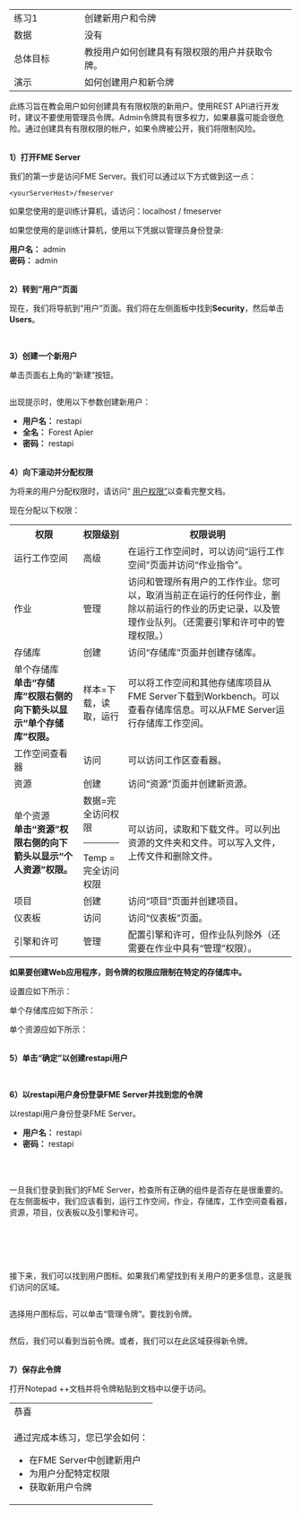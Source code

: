   <div id="readme" class="readme blob instapaper_body">
    <article class="markdown-body entry-content" itemprop="text"><table>
<tbody><tr>
<td width="25%">
<i></i><font style="vertical-align: inherit;"><font style="vertical-align: inherit;">
练习1
</font></font></td>
<td><font style="vertical-align: inherit;"><font style="vertical-align: inherit;">
创建新用户和令牌
</font></font></td>
</tr>
<tr>
<td><font style="vertical-align: inherit;"><font style="vertical-align: inherit;">数据</font></font></td>
<td><font style="vertical-align: inherit;"><font style="vertical-align: inherit;">没有</font></font></td>
</tr>
<tr>
<td><font style="vertical-align: inherit;"><font style="vertical-align: inherit;">总体目标</font></font></td>
<td><font style="vertical-align: inherit;"><font style="vertical-align: inherit;">教授用户如何创建具有有限权限的用户并获取令牌。</font></font></td>
</tr>
<tr>
<td><font style="vertical-align: inherit;"><font style="vertical-align: inherit;">演示</font></font></td>
<td><font style="vertical-align: inherit;"><font style="vertical-align: inherit;">如何创建用户和新令牌</font></font></td>
</tr>
</tbody></table>
<p><font style="vertical-align: inherit;"><font style="vertical-align: inherit;">此练习旨在教会用户如何创建具有有限权限的新用户。</font><font style="vertical-align: inherit;">使用REST API进行开发时，建议不要使用管理员令牌。</font><font style="vertical-align: inherit;">Admin令牌具有很多权力，如果暴露可能会很危险。</font><font style="vertical-align: inherit;">通过创建具有有限权限的帐户，如果令牌被公开，我们将限制风险。</font></font></p>
<p><br><strong><font style="vertical-align: inherit;"><font style="vertical-align: inherit;">1）打开FME Server</font></font></strong></p>
<p><font style="vertical-align: inherit;"><font style="vertical-align: inherit;">我们的第一步是访问FME Server。</font><font style="vertical-align: inherit;">我们可以通过以下方式做到这一点：</font></font></p>
<pre><code>&lt;yourServerHost&gt;/fmeserver
</code></pre>
<p><font style="vertical-align: inherit;"><font style="vertical-align: inherit;">如果您使用的是训练计算机，请访问：localhost / fmeserver</font></font></p>
<p><font style="vertical-align: inherit;"><font style="vertical-align: inherit;">如果您使用的是训练计算机，使用以下凭据以管理员身份登录:</font></font></p>
<p><b><font style="vertical-align: inherit;"><font style="vertical-align: inherit;">用户名：</font></font></b><font style="vertical-align: inherit;"><font style="vertical-align: inherit;"> admin
 </font></font><br>
<b><font style="vertical-align: inherit;"><font style="vertical-align: inherit;">密码：</font></font></b><font style="vertical-align: inherit;"><font style="vertical-align: inherit;"> admin</font></font></p>
<p><br><strong><font style="vertical-align: inherit;"><font style="vertical-align: inherit;">2）转到“用户”页面</font></font></strong></p>
<p><font style="vertical-align: inherit;"><font style="vertical-align: inherit;">现在，我们将导航到“用户”页面。</font><font style="vertical-align: inherit;">我们将在左侧面板中找到</font></font><strong><font style="vertical-align: inherit;"><font style="vertical-align: inherit;">Security</font></font></strong><font style="vertical-align: inherit;"><font style="vertical-align: inherit;">，然后单击</font></font><strong><font style="vertical-align: inherit;"><font style="vertical-align: inherit;">Users</font></font></strong><font style="vertical-align: inherit;"><font style="vertical-align: inherit;">。</font></font></p>
<p><a target="_blank" rel="noopener noreferrer" href="https://github.com/domix2000/FMETraining-1/blob/Server-REST-API-2018/FMESERVER_RESTAPI1Overview/Images/image1.3.1.Users.png"><img src="./服务器-REST-API-2018上的1.5.UserCreation_files/image1.3.1.Users.png" alt="" style="max-width:100%;"></a></p>
<p><br><strong><font style="vertical-align: inherit;"><font style="vertical-align: inherit;">3）创建一个新用户</font></font></strong></p>
<p><font style="vertical-align: inherit;"><font style="vertical-align: inherit;">单击页面右上角的“新建”按钮。</font></font></p>
<p><a target="_blank" rel="noopener noreferrer" href="https://github.com/domix2000/FMETraining-1/blob/Server-REST-API-2018/FMESERVER_RESTAPI1Overview/Images/image1.3.2.NewUser.png"><img src="./服务器-REST-API-2018上的1.5.UserCreation_files/image1.3.2.NewUser.png" alt="" style="max-width:100%;"></a></p>
<p><font style="vertical-align: inherit;"><font style="vertical-align: inherit;">出现提示时，使用以下参数创建新用户：</font></font></p>
<ul>
<li><strong><font style="vertical-align: inherit;"><font style="vertical-align: inherit;">用户名：</font></font></strong><font style="vertical-align: inherit;"><font style="vertical-align: inherit;"> restapi</font></font></li>
<li><strong><font style="vertical-align: inherit;"><font style="vertical-align: inherit;">全名：</font></font></strong><font style="vertical-align: inherit;"><font style="vertical-align: inherit;"> Forest Apier</font></font></li>
<li><strong><font style="vertical-align: inherit;"><font style="vertical-align: inherit;">密码：</font></font></strong><font style="vertical-align: inherit;"><font style="vertical-align: inherit;"> restapi</font></font></li>
</ul>
<p><br><strong><font style="vertical-align: inherit;"><font style="vertical-align: inherit;">4）向下滚动并分配权限</font></font></strong></p>
<p><font style="vertical-align: inherit;"><font style="vertical-align: inherit;">为将来的用户分配权限时，请访问“ </font></font><a href="http://docs.safe.com/fme/2018.1/html/FME_Server_Documentation/Content/WebUI/Roles.htm" rel="nofollow"><font style="vertical-align: inherit;"><font style="vertical-align: inherit;">用户权限”</font></font></a><font style="vertical-align: inherit;"><font style="vertical-align: inherit;">以查看完整文档。</font></font></p>
<p><font style="vertical-align: inherit;"><font style="vertical-align: inherit;">现在分配以下权限：</font></font></p>
<table>
<tbody><tr>
<th><font style="vertical-align: inherit;"><font style="vertical-align: inherit;">权限</font></font></th>
<th><font style="vertical-align: inherit;"><font style="vertical-align: inherit;">权限级别</font></font></th>
<th><font style="vertical-align: inherit;"><font style="vertical-align: inherit;">权限说明</font></font></th>
</tr>
<tr>
<td><font style="vertical-align: inherit;"><font style="vertical-align: inherit;">运行工作空间</font></font></td>
<td><font style="vertical-align: inherit;"><font style="vertical-align: inherit;">高级</font></font></td>
<td><font style="vertical-align: inherit;"><font style="vertical-align: inherit;">在运行工作空间时，可以访问“运行工作空间”页面并访问“作业指令”。</font></font></td>
</tr>
<tr>
<td><font style="vertical-align: inherit;"><font style="vertical-align: inherit;">作业</font></font></td>
<td><font style="vertical-align: inherit;"><font style="vertical-align: inherit;">管理</font></font></td>
<td><font style="vertical-align: inherit;"><font style="vertical-align: inherit;">  访问和管理所有用户的工作作业。</font><font style="vertical-align: inherit;">您可以，取消当前正在运行的任何作业，删除以前运行的作业的历史记录，以及管理作业队列。</font><font style="vertical-align: inherit;">（还需要引擎和许可中的管理权限。）</font></font></td>
</tr>
<tr>
<td><font style="vertical-align: inherit;"><font style="vertical-align: inherit;">存储库</font></font></td>
<td><font style="vertical-align: inherit;"><font style="vertical-align: inherit;">创建</font></font></td>
<td><font style="vertical-align: inherit;"><font style="vertical-align: inherit;">访问“存储库”页面并创建存储库。 </font></font></td>
</tr>
<tr>
<td><font style="vertical-align: inherit;"><font style="vertical-align: inherit;">单个存储库</font></font><br> <b><font style="vertical-align: inherit;"><font style="vertical-align: inherit;">单击“存储库”权限右侧的向下箭头以显示“单个存储库”权限。</font></font></b></td>
<td><font style="vertical-align: inherit;"><font style="vertical-align: inherit;">样本=下载，读取，运行</font></font></td>
<td><font style="vertical-align: inherit;"><font style="vertical-align: inherit;">可以将工作空间和其他存储库项目从FME Server下载到Workbench。</font><font style="vertical-align: inherit;">可以查看存储库信息。</font><font style="vertical-align: inherit;">可以从FME Server运行存储库工作空间。</font></font></td>
</tr>
<tr>
<td><font style="vertical-align: inherit;"><font style="vertical-align: inherit;">工作空间查看器</font></font></td>
<td><font style="vertical-align: inherit;"><font style="vertical-align: inherit;">访问</font></font></td>
<td><font style="vertical-align: inherit;"><font style="vertical-align: inherit;"> 可以访问工作区查看器。
</font></font></td>
</tr>
<tr>
<td><font style="vertical-align: inherit;"><font style="vertical-align: inherit;">资源</font></font></td>
<td><font style="vertical-align: inherit;"><font style="vertical-align: inherit;">创建</font></font></td>
<td><font style="vertical-align: inherit;"><font style="vertical-align: inherit;">访问“资源”页面并创建新资源。</font></font></td>
</tr>
<tr>
<td><font style="vertical-align: inherit;"><font style="vertical-align: inherit;">单个资源</font></font><br> <b><font style="vertical-align: inherit;"><font style="vertical-align: inherit;">单击“资源”权限右侧的向下箭头以显示“个人资源”权限。</font></font></b></td>
<td><font style="vertical-align: inherit;"><font style="vertical-align: inherit;">
数据=完全访问权限
</font></font><hr><font style="vertical-align: inherit;"><font style="vertical-align: inherit;">
Temp =完全访问权限
</font></font></td>
<td><font style="vertical-align: inherit;"><font style="vertical-align: inherit;">可以访问，读取和下载文件。</font><font style="vertical-align: inherit;">可以列出资源的文件夹和文件。</font><font style="vertical-align: inherit;">可以写入文件，上传文件和删除文件。</font></font></td>
</tr>
<tr>
<td><font style="vertical-align: inherit;"><font style="vertical-align: inherit;">项目</font></font></td>
<td><font style="vertical-align: inherit;"><font style="vertical-align: inherit;">创建</font></font></td>
<td><font style="vertical-align: inherit;"><font style="vertical-align: inherit;">访问“项目”页面并创建项目。</font></font></td>
</tr>
<tr>
<td><font style="vertical-align: inherit;"><font style="vertical-align: inherit;">仪表板</font></font></td>
<td><font style="vertical-align: inherit;"><font style="vertical-align: inherit;">访问</font></font></td>
<td><font style="vertical-align: inherit;"><font style="vertical-align: inherit;">访问“仪表板”页面。</font></font></td>
</tr>
<tr>
<td><font style="vertical-align: inherit;"><font style="vertical-align: inherit;">引擎和许可</font></font></td>
<td><font style="vertical-align: inherit;"><font style="vertical-align: inherit;">管理</font></font></td>
<td><font style="vertical-align: inherit;"><font style="vertical-align: inherit;">配置引擎和许可，但作业队列除外（还需要在作业中具有“管理”权限）。</font></font></td>
</tr>
</tbody></table>
<p><strong><font style="vertical-align: inherit;"><font style="vertical-align: inherit;">如果要创建Web应用程序，则令牌的权限应限制在特定的存储库中。</font></font></strong></p>
<p><font style="vertical-align: inherit;"><font style="vertical-align: inherit;">设置应如下所示：
</font></font><a target="_blank" rel="noopener noreferrer" href="https://github.com/domix2000/FMETraining-1/blob/Server-REST-API-2018/FMESERVER_RESTAPI1Overview/Images/image1.3.3.Permissions.png"><img src="./服务器-REST-API-2018上的1.5.UserCreation_files/image1.3.3.Permissions.png" alt="" style="max-width:100%;"></a></p>
<p><font style="vertical-align: inherit;"><font style="vertical-align: inherit;">单个存储库应如下所示：
</font></font><a target="_blank" rel="noopener noreferrer" href="https://github.com/domix2000/FMETraining-1/blob/Server-REST-API-2018/FMESERVER_RESTAPI1Overview/Images/image1.3.4.Individual.png"><img src="./服务器-REST-API-2018上的1.5.UserCreation_files/image1.3.4.Individual.png" alt="" style="max-width:100%;"></a></p>
<p><font style="vertical-align: inherit;"><font style="vertical-align: inherit;">单个资源应如下所示：
</font></font><a target="_blank" rel="noopener noreferrer" href="https://github.com/domix2000/FMETraining-1/blob/Server-REST-API-2018/FMESERVER_RESTAPI1Overview/Images/image1.3.4a.Resources.png"><img src="./服务器-REST-API-2018上的1.5.UserCreation_files/image1.3.4a.Resources.png" alt="" style="max-width:100%;"></a></p>
<p><br><strong><font style="vertical-align: inherit;"><font style="vertical-align: inherit;">5）单击“确定”以创建restapi用户</font></font></strong></p>
<p><a target="_blank" rel="noopener noreferrer" href="https://github.com/domix2000/FMETraining-1/blob/Server-REST-API-2018/FMESERVER_RESTAPI1Overview/Images/image1.3.5.CreateUser.png"><img src="./服务器-REST-API-2018上的1.5.UserCreation_files/image1.3.5.CreateUser.png" alt="" style="max-width:100%;"></a></p>
<p><br><strong><font style="vertical-align: inherit;"><font style="vertical-align: inherit;">6）以restapi用户身份登录FME Server并找到您的令牌</font></font></strong></p>
<p><font style="vertical-align: inherit;"><font style="vertical-align: inherit;">以restapi用户身份登录FME Server。
</font></font><br></p>
<ul>
<li><strong><font style="vertical-align: inherit;"><font style="vertical-align: inherit;">用户名：</font></font></strong><font style="vertical-align: inherit;"><font style="vertical-align: inherit;"> restapi</font></font></li>
<li><strong><font style="vertical-align: inherit;"><font style="vertical-align: inherit;">密码：</font></font></strong><font style="vertical-align: inherit;"><font style="vertical-align: inherit;"> restapi</font></font></li>
</ul>
<br>
<br>
<p><font style="vertical-align: inherit;"><font style="vertical-align: inherit;">一旦我们登录到我们的FME Server，检查所有正确的组件是否存在是很重要的。
</font><font style="vertical-align: inherit;">
在左侧面板中，我们应该看到，运行工作空间，作业，存储库，工作空间查看器，资源，项目，仪表板以及引擎和许可。</font></font><br>
<a target="_blank" rel="noopener noreferrer" href="https://github.com/domix2000/FMETraining-1/blob/Server-REST-API-2018/FMESERVER_RESTAPI1Overview/Images/image1.3.5a.Permissions.png"><img src="./服务器-REST-API-2018上的1.5.UserCreation_files/image1.3.5a.Permissions.png" alt="" style="max-width:100%;"></a>
<br>
<br><font style="vertical-align: inherit;"></font></p>
<br>
<br>
<p><a target="_blank" rel="noopener noreferrer" href="https://github.com/domix2000/FMETraining-1/blob/Server-REST-API-2018/FMESERVER_RESTAPI1Overview/Images/image1.3.6.NewUser.png"><img src="./服务器-REST-API-2018上的1.5.UserCreation_files/image1.3.6.NewUser.png" alt="" style="max-width:100%;"></a></p>
<p><font style="vertical-align: inherit;"><font style="vertical-align: inherit;">接下来，我们可以找到用户图标。</font><font style="vertical-align: inherit;">如果我们希望找到有关用户的更多信息，这是我们访问的区域。</font></font></p>
<p><a target="_blank" rel="noopener noreferrer" href="https://github.com/domix2000/FMETraining-1/blob/Server-REST-API-2018/FMESERVER_RESTAPI1Overview/Images/image1.3.7.ManageToken.png"><img src="./服务器-REST-API-2018上的1.5.UserCreation_files/image1.3.7.ManageToken.png" alt="" style="max-width:100%;"></a></p>
<p><font style="vertical-align: inherit;"><font style="vertical-align: inherit;">选择用户图标后，可以单击“管理令牌”。</font><font style="vertical-align: inherit;">要找到令牌。</font></font></p>
<p><a target="_blank" rel="noopener noreferrer" href="https://github.com/domix2000/FMETraining-1/blob/Server-REST-API-2018/FMESERVER_RESTAPI1Overview/Images/image1.3.8.ViewToken.png"><img src="./服务器-REST-API-2018上的1.5.UserCreation_files/image1.3.8.ViewToken.png" alt="" style="max-width:100%;"></a></p>
<p><font style="vertical-align: inherit;"><font style="vertical-align: inherit;">然后，我们可以看到当前令牌。</font><font style="vertical-align: inherit;">或者，我们可以在此区域获得新令牌。</font></font></p>
<p><br><strong><font style="vertical-align: inherit;"><font style="vertical-align: inherit;">7）保存此令牌</font></font></strong></p>
<p><font style="vertical-align: inherit;"><font style="vertical-align: inherit;">打开Notepad ++文档并将令牌粘贴到文档中以便于访问。</font></font></p>

<table>
<tbody><tr>
<td>
<i></i><font style="vertical-align: inherit;"><font style="vertical-align: inherit;">
恭喜
</font></font></td>
</tr>
<tr>
<td><font style="vertical-align: inherit;"><font style="vertical-align: inherit;">

通过完成本练习，您已学会如何：
</font></font><br>
<ul><li><font style="vertical-align: inherit;"><font style="vertical-align: inherit;">在FME Server中创建新用户</font></font></li>
<li><font style="vertical-align: inherit;"><font style="vertical-align: inherit;">为用户分配特定权限</font></font></li>
<li><font style="vertical-align: inherit;"><font style="vertical-align: inherit;">获取新用户令牌</font></font></li>

</ul></td>
</tr>
</tbody></table>
</article>
  </div>
